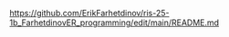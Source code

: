 <https://github.com/ErikFarhetdinov/ris-25-1b_FarhetdinovER_programming/edit/main/README.md>
[](https://github.com/ErikFarhetdinov/ris-25-1b_FarhetdinovER_programming/edit/main "go")
